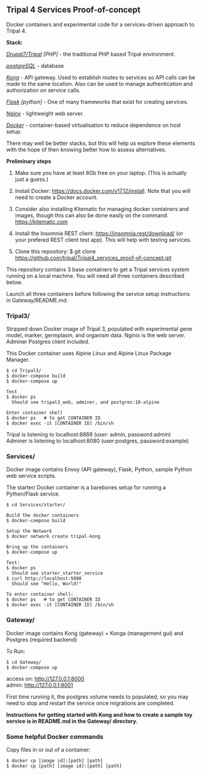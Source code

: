 ## Tripal 4 Services Proof-of-concept
Docker containers and experimental code for a services-driven approach to 
Tripal 4.  

**Stack:** 

*[Drupal7/Tripal](https://www.tripal.info/) [PHP]* - the traditional PHP based 
Tripal environment.

*[postgreSQL](https://www.postgresql.org/)* - database

*[Kong](https://konghq.com/kong/)* - API gateway. Used to establish routes to 
services so API calls can be made to the same location. Also can be used to 
manage authentication and authorization on service calls.

*[Flask](http://flask.pocoo.org/) [python]* - One of many frameworks that exist for 
creating services.

*[Nginx](https://nginx.org/en/)* - lightweight web server.

*[Docker](https://www.docker.com/)* - container-based virtualisation to reduce 
dependence on host setup.

There may well be better stacks, but this will help us explore these elements 
with the hope of then knowing better how to assess alternatives.

**Preliminary steps**
1. Make sure you have at least 8Gb free on your laptop. (This is actually just 
a guess.)

2. Install Docker: https://docs.docker.com/v17.12/install. Note that you will
need to create a Docker account.

3. Consider also installing Kitematic for managing docker containers and images,
though this can also be done easily on the command. https://kitematic.com

4. Install the Insomnia REST client: https://insomnia.rest/download/ (or your 
prefered REST client test app). This will help with testing services.

5. Clone this repository:
    $ git clone https://github.com/tripal/Tripal4_services_proof-of-concept.git

This repository contains 3 base containers to get a Tripal services system
running on a local machine. You will need all three containers described 
below.

Launch all three containers before following the service setup instructions in
Gateway/README.md.


### Tripal3/
Stripped down Docker image of Tripal 3, populated with 
experimental gene model, marker, germplasm, and organism data. Nginix is the
web server. Adminer Postgres client included.

This Docker container uses Alpine Linux and Alpine Linux Package Manager.

    $ cd Tripal3/
    $ docker-compose build
    $ docker-compose up

    Test
    $ docker ps
      Should see tripal3_web, adminer, and postgres:10-alpine
    
    Enter container shell
    $ docker ps   # to get CONTAINER ID
    $ docker exec -it [CONTAINER ID] /bin/sh

Tripal is listening to localhost:8888 (user: admin, password:admin)  
Adminer is listening to localhost:8080 (user:postgres, password:example)
  

### Services/
Docker image contains Envoy (API gateway), Flask, Python, sample Python web 
service scripts.

The starter/ Docker container is a barebones setup for running a Python/Flask 
service.

    $ cd Services/starter/

    Build the docker containers
    $ docker-compose build  
    
    Setup the Network
    $ docker network create tripal-kong
    
    Bring up the containers
    $ docker-compose up
    
    Test:
    $ docker ps
      Should see starter_starter_service
    $ curl http://localhost:5000
      Should see "Hello, World!"
    
    To enter container shell:
    $ docker ps   # to get CONTAINER ID
    $ docker exec -it [CONTAINER ID] /bin/sh
   

    
### Gateway/
Docker image contains Kong (gateway) + Konga (management gui) and Postgres 
(required backend) 

To Run:

    $ cd Gateway/
    $ docker-compose up

access on: http://127.0.0.1:8000  
admin: http://127.0.0.1:8001 

First time running it, the postgres volume needs to populated, so 
you may need to stop and restart the service once migrations are
completed.


**Instructions for getting started with Kong and how to create a sample toy 
service is in README.md in the Gateway/ directory.**

### Some helpful Docker commands

Copy files in or out of a container:

    $ docker cp [image id]:[path] [path]
    $ docker cp [path] [image id]:[path] [path]

